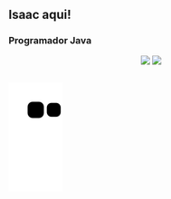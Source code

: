 ## Isaac aqui!
### Programador Java
<div align="center">
 
  <img height="180em" src="https://github-readme-stats.vercel.app/api?username=IsaacMRodrigues&show_icons=true&theme=dracula&include_all_commits=true&count_private=true"/>
  <img height="180em" src="https://github-readme-stats.vercel.app/api/top-langs/?username=IsaacMRodrigues&layout=compact&langs_count=7&theme=dracula"/>
</div>
  
  ##
 
<div> 
  
 
  ![Snake animation](https://github.com/rafaballerini/rafaballerini/blob/output/github-contribution-grid-snake.svg)
 
</div>
